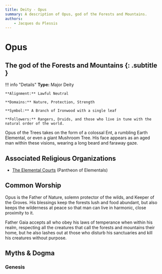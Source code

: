 ```yaml
---
title: Deity - Opus
summary: A description of Opus, god of the Forests and Mountains.
authors:
    - Jacques du Plessis
---
```

# Opus
## The god of the Forests and Mountains {: .subtitle }

!!! info "Details"
    **Type:** Major Deity

    **Alignment:** Lawful Neutral

    **Domains:** Nature, Protection, Strength

    **Symbol:** A Branch of Ironwood with a single leaf

    **Followers:** Rangers, Druids, and those who live in tune with the natural order of the world.

Opus of the Trees takes on the form of a colossal Ent, a rumbling Earth Elemental, or even a giant Mushroom Tree. His face appears as an aged man within these visions, wearing a long beard and faraway gaze.

## Associated Religious Organizations
* [The Elemental Courts](/religion/organizations/elemental_courts) (Pantheon of Elementals)

## Common Worship
Opus is the Father of Nature, solemn protector of the wilds, and Keeper of the Groves.  His blessings keep the forests lush and food abundant, but also keeps the wilderness at peace so that man can live in harmonic, close proximity to it.

Father Gaia accepts all who obey his laws of temperance when within his realm, respecting all the creatures that call the forests and mountains their home, but he also lashes out at those who disturb his sanctuaries and kill his creatures without purpose.

## Myths & Dogma
### Genesis